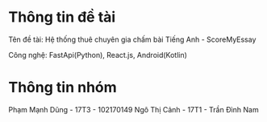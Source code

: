 # Thông tin đề tài 
Tên đề tài: Hệ thống thuê chuyên gia chấm bài Tiếng Anh - ScoreMyEssay

Công nghệ: FastApi(Python), React.js, Android(Kotlin)


# Thông tin nhóm
Phạm Mạnh Dũng - 17T3 - 102170149
Ngô Thị Cảnh - 17T1 - 
Trần Đình Nam
